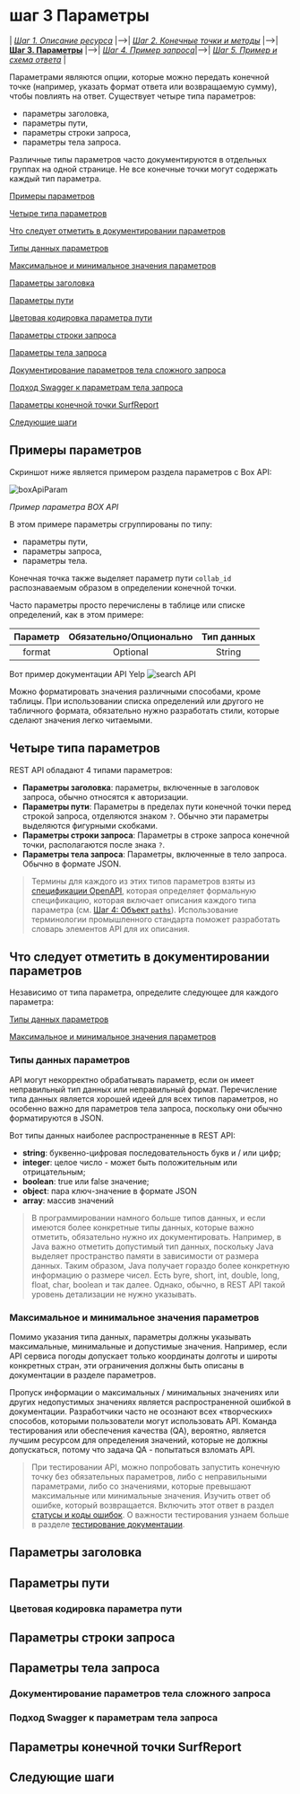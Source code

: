 # шаг 3 Параметры

| [*Шаг 1. Описание ресурса*](https://github.com/Starkovden/Documenting_APIs/blob/master/3.%20Documenting%20API%20endpoints/3.3.%20Step%201%20Resourse%20description.md) |-->| [*Шаг 2. Конечные точки и методы*](https://github.com/Starkovden/Documenting_APIs/blob/master/3.%20Documenting%20API%20endpoints/3.4.%20Step%202%20Endpoints%20and%20methods.md) |-->| [**Шаг 3. Параметры**](https://github.com/Starkovden/Documenting_APIs/blob/master/3.%20Documenting%20API%20endpoints/3.5.%20Step%203%20Parameters.md) |-->| [*Шаг 4. Пример запроса*](https://github.com/Starkovden/Documenting_APIs/blob/master/3.%20Documenting%20API%20endpoints/3.6.%20Step%204%20Request%20example.md)|-->| [*Шаг 5. Пример и схема ответа*](https://github.com/Starkovden/Documenting_APIs/blob/master/3.%20Documenting%20API%20endpoints/3.7.%20Step%205%20Response%20example%20and%20schema.md) |

Параметрами являются опции, которые можно передать конечной точке (например, указать формат ответа или возвращаемую сумму), чтобы повлиять на ответ. Существует четыре типа параметров:

- параметры заголовка,
- параметры пути,
- параметры строки запроса,
- параметры тела запроса.

Различные типы параметров часто документируются в отдельных группах на одной странице. Не все конечные точки могут содержать каждый тип параметра.

[Примеры параметров](#paramExample)

[Четыре типа параметров](#paramTypes)

[Что следует отметить в документировании параметров](#whattoNote)

[Типы данных параметров](#dataTypes)

[Максимальное и минимальное значения параметров](#maxMin)

[Параметры заголовка](#headersParam)

[Параметры пути](#pathParam)

[Цветовая кодировка параметра пути](#colorCode)

[Параметры строки запроса](#queryParam)

[Параметры тела запроса](#bodyParam)

[Документирование параметров тела сложного запроса](#complexRequest)

[Подход Swagger к параметрам тела запроса](#swaggerApproach)

[Параметры конечной точки SurfReport](#surfParam)

[Следующие шаги](#nextSteps)

<a name="paramExample"></a>
## Примеры параметров

Скриншот ниже является примером раздела параметров с Box API:

![boxApiParam](https://github.com/Starkovden/Documenting_APIs/blob/master/3.%20Documenting%20API%20endpoints/pics/9.png?raw=true)

*Пример параметра BOX API*

В этом примере параметры сгруппированы по типу:

- параметры пути,
- параметры запроса,
- параметры тела.

Конечная точка также выделяет параметр пути `collab_id` распознаваемым образом в определении конечной точки.


Часто параметры просто перечислены в таблице или списке определений, как в этом примере:

| Параметр | Обязательно/Опционально | Тип данных |
|:--:|:--:|:--:|
| format | Optional | String |

Вот пример документации API Yelp
![search API](https://github.com/Starkovden/Documenting_APIs/blob/master/3.%20Documenting%20API%20endpoints/pics/10.png?raw=true)

Можно форматировать значения различными способами, кроме таблицы. При использовании списка определений или другого не табличного формата, обязательно нужно разработать стили, которые сделают значения легко читаемыми.

<a name="paramTypes"></a>
## Четыре типа параметров

REST API обладают 4 типами параметров:

- **Параметры заголовка**: параметры, включенные в заголовок запроса, обычно относятся к авторизации.
- **Параметры пути**: Параметры в пределах пути конечной точки перед строкой запроса, отделяются знаком `?`. Обычно эти параметры выделяются фигурными скобками.
- **Параметры строки запроса**: Параметры в строке запроса конечной точки, располагаются после знака `?`.
- **Параметры тела запроса**: Параметры, включенные в тело запроса. Обычно в формате JSON.

> Термины для каждого из этих типов параметров взяты из [спецификации OpenAPI](https://github.com/Starkovden/Documenting_APIs/blob/master/4.%20OpenAPI%20specification%20and%20Swagger/4.4.%20OpenAPI%20tutorial%20overview.md), которая определяет формальную спецификацию, которая включает описания каждого типа параметра (см. [Шаг 4: Объект `paths`](https://github.com/Starkovden/Documenting_APIs/blob/master/4.%20OpenAPI%20specification%20and%20Swagger/4.8.%20Step%204%20The%20paths%20object.md)). Использование терминологии промышленного стандарта поможет разработать словарь элементов API для их описания.

<a name="whattoNote"></a>
## Что следует отметить в документировании параметров

Независимо от типа параметра, определите следующее для каждого параметра:

[Типы данных параметров](#dataTypes)

[Максимальное и минимальное значения параметров](#maxMin)

<a name="dataTypes"></a>
### Типы данных параметров

API могут некорректно обрабатывать параметр, если он имеет неправильный тип данных или неправильный формат. Перечисление типа данных является хорошей идеей для всех типов параметров, но особенно важно для параметров тела запроса, поскольку они обычно форматируются в JSON.

Вот типы данных наиболее распространенные в REST API:
- **string**: буквенно-цифровая последовательность букв и / или цифр;
- **integer**: целое число - может быть положительным или отрицательным;
- **boolean**: true или false значение;
- **object**: пара ключ-значение в формате JSON
- **array**: массив значений

> В программировании намного больше типов данных, и если имеются более конкретные типы данных, которые важно отметить, обязательно нужно их документировать. Например, в Java важно отметить допустимый тип данных, поскольку Java выделяет пространство памяти в зависимости от размера данных. Таким образом, Java получает гораздо более конкретную информацию о размере чисел. Есть byre, short, int, double, long, float, char, boolean и так далее. Однако, обычно, в REST API такой уровень детализации не нужно указывать.

<a name="maxMin"></a>
### Максимальное и минимальное значения параметров

Помимо указания типа данных, параметры должны указывать максимальные, минимальные и допустимые значения. Например, если API сервиса погоды допускает только координаты долготы и широты конкретных стран, эти ограничения должны быть описаны в документации в разделе параметров.

Пропуск информации о максимальных / минимальных значениях или других недопустимых значениях является распространенной ошибкой в ​​документации. Разработчики часто не осознают всех «творческих» способов, которыми пользователи могут использовать API. Команда тестирования или обеспечения качества (QA), вероятно, является лучшим ресурсом для определения значений, которые не должны допускаться, потому что задача QA - попытаться взломать API.

> При тестировании API, можно попробовать запустить конечную точку без обязательных параметров, либо с неправильными параметрами, либо со значениями, которые превышают максимальные или минимальные значения. Изучить ответ об ошибке, который  возвращается. Включить этот ответ в раздел [статусы и коды ошибок](https://github.com/Starkovden/Documenting_APIs/blob/master/6.%20Non-reference%20API%20topics/6.5.%20Status%20and%20error%20codes.md). О важности тестирования узнаем больше в разделе [тестирование документации](https://github.com/Starkovden/Documenting_APIs/tree/master/5.%20Testing%20API%20documentaion).

<a name="headersParam"></a>
## Параметры заголовка

<a name="pathParam"></a>
## Параметры пути

<a name="colorCode"></a>
### Цветовая кодировка параметра пути

<a name="queryParam"></a>
## Параметры строки запроса

<a name="bodyParam"></a>
## Параметры тела запроса

<a name="complexRequest"></a>
### Документирование параметров тела сложного запроса

<a name="swaggerApproach"></a>
### Подход Swagger к параметрам тела запроса

<a name="surfParam"></a>
## Параметры конечной точки SurfReport

<a name="nextSteps"></a>
## Следующие шаги
